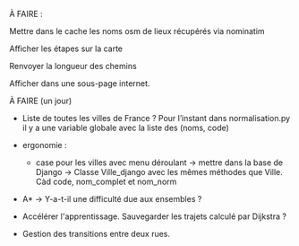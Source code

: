 
À FAIRE :

Mettre dans le cache les noms osm de lieux récupérés via nominatim

Afficher les étapes sur la carte

Renvoyer la longueur des chemins

Afficher dans une sous-page internet.



À FAIRE (un jour)

  - Liste de toutes les villes de France ? Pour l’instant dans normalisation.py il y a une variable globale avec la liste des (noms, code)

 - ergonomie :
     - case pour les villes avec menu déroulant
        -> mettre dans la base de Django
	-> Classe Ville_django avec les mêmes méthodes que Ville. Càd code, nom_complet et nom_norm


- A*
  -> Y-a-t-il une difficulté due aux ensembles ?

- Accélérer l'apprentissage. Sauvegarder les trajets calculé par Dijkstra ?

- Gestion des transitions entre deux rues.


